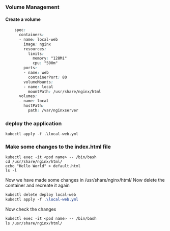 ### Volume Management 

#### Create a volume
```css
    spec:
      containers:
      - name: local-web
        image: nginx
        resources:
          limits:
            memory: "128Mi"
            cpu: "500m"
        ports:
        - name: web
          containerPort: 80
        volumeMounts:
        - name: local
          mountPath: /usr/share/nginx/html
      volumes:
      - name: local
        hostPath: 
          path: /var/nginxserver
```

### deploy the application

```
kubectl apply -f .\local-web.yml
```

### Make some changes to the index.html file

```
kubectl exec -it <pod name> -- /bin/bash
cd /usr/share/nginx/html/
echo "Hello World" > default.html
ls -l
```

Now we have made some changes in /usr/share/nginx/html/
Now delete the container and recreate it again

```css
kubectl delete deploy local-web
kubectl apply -f .\local-web.yml
```

Now check the changes
```css
kubectl exec -it <pod name> -- /bin/bash
ls /usr/share/nginx/html/
```